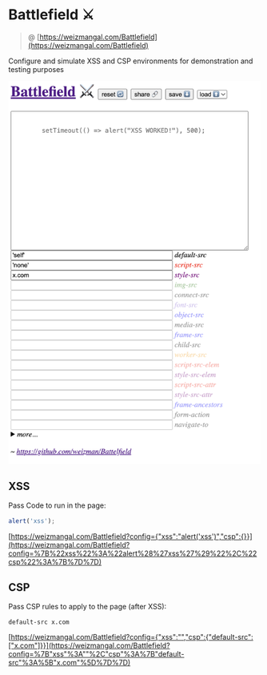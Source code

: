 # Battlefield ⚔️

> @ [https://weizmangal.com/Battlefield](https://weizmangal.com/Battlefield)

Configure and simulate XSS and CSP environments for demonstration and testing purposes

![](demo.png)

## XSS

Pass Code to run in the page:

```javascript
alert('xss');
```

[https://weizmangal.com/Battlefield?config={"xss":"alert('xss')","csp":{}}](https://weizmangal.com/Battlefield?config=%7B%22xss%22%3A%22alert%28%27xss%27%29%22%2C%22csp%22%3A%7B%7D%7D)

## CSP

Pass CSP rules to apply to the page (after XSS):

```
default-src x.com
```

[https://weizmangal.com/Battlefield?config={"xss":"","csp":{"default-src":["x.com"]}}](https://weizmangal.com/Battlefield?config=%7B"xss"%3A""%2C"csp"%3A%7B"default-src"%3A%5B"x.com"%5D%7D%7D)
